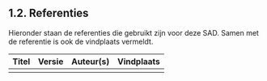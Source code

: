 ## 1.2. Referenties
Hieronder staan de referenties die gebruikt zijn voor deze SAD. Samen met de referentie is ook de vindplaats vermeldt.

| Titel | Versie    | Auteur(s) | Vindplaats    |
|:------|:----------|:----------|:--------------|
|       |           |           |               |
